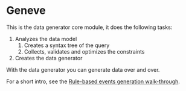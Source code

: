 # Geneve

This is the data generator core module, it does the following tasks:

1. Analyzes the data model
   1. Creates a syntax tree of the query
   2. Collects, validates and optimizes the constraints
2. Creates the data generator

With the data generator you can generate data over and over.

For a short intro, see the
[Rule-based events generation walk-through](https://github.com/elastic/geneve/blob/main/docs/events_generation_walk-through.ipynb).
